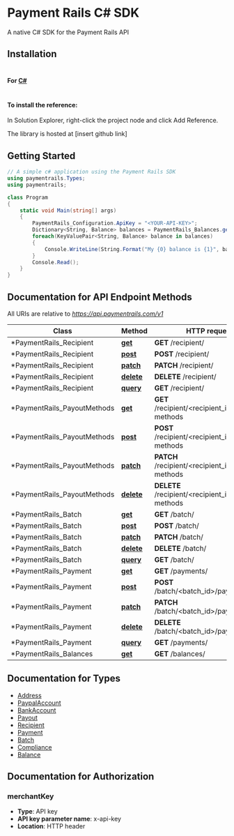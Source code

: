 # Payment Rails C# SDK

A native C# SDK for the Payment Rails API


## Installation

#

#### For [C#](https://docs.microsoft.com/en-us/dotnet/articles/csharp/index)

#
#### To install the reference: 
In Solution Explorer, right-click the project node and click Add Reference.


The library is hosted at [insert github link]

## Getting Started

```csharp
// A simple c# application using the Payment Rails SDK
using paymentrails.Types;
using paymentrails;

class Program
{
    static void Main(string[] args)
    {
        PaymentRails_Configuration.ApiKey = "<YOUR-API-KEY>";
        Dictionary<String, Balance> balances = PaymentRails_Balances.get();
        foreach(KeyValuePair<String, Balance> balance in balances)
        {
            Console.WriteLine(String.Format("My {0} balance is {1}", balance.Key, balance.Value.Amount));
        }
        Console.Read();
    }
}

```

## Documentation for API Endpoint Methods

All URIs are relative to *https://api.paymentrails.com/v1*

Class | Method | HTTP request | Description
------------ | ------------- | ------------- | -------------
*PaymentRails_Recipient | [**get**](docs/PaymentRails_Recipient.md#get) | **GET** /recipient/ |
*PaymentRails_Recipient | [**post**](docs/PaymentRails_Recipient.md#post) | **POST** /recipient/ |
*PaymentRails_Recipient | [**patch**](docs/PaymentRails_Recipient.md#patch) | **PATCH** /recipient/ |
*PaymentRails_Recipient | [**delete**](docs/PaymentRails_Recipient.md#delete) | **DELETE** /recipient/ |
*PaymentRails_Recipient | [**query**](docs/PaymentRails_Recipient.md#query) | **GET** /recipient/ |
*PaymentRails_PayoutMethods | [**get**](docs/PaymentRails_PayoutMethods.md#get) | **GET** /recipient/<recipient_id>/payout-methods |
*PaymentRails_PayoutMethods | [**post**](docs/PaymentRails_PayoutMethods.md#post) | **POST** /recipient/<recipient_id>/payout-methods |
*PaymentRails_PayoutMethods | [**patch**](docs/PaymentRails_PayoutMethods.md#patch) | **PATCH** /recipient/<recipient_id>/payout-methods |
*PaymentRails_PayoutMethods | [**delete**](docs/PaymentRails_PayoutMethods.md#delete) | **DELETE** /recipient/<recipient_id>/payout-methods |
*PaymentRails_Batch | [**get**](docs/PaymentRails_Batch.md#get) | **GET** /batch/ |
*PaymentRails_Batch | [**post**](docs/PaymentRails_Batch.md#post) | **POST** /batch/ |
*PaymentRails_Batch | [**patch**](docs/PaymentRails_Batch.md#patch) | **PATCH** /batch/ |
*PaymentRails_Batch | [**delete**](docs/PaymentRails_Batch.md#delete) | **DELETE** /batch/ |
*PaymentRails_Batch | [**query**](docs/PaymentRails_Batch.md#query) | **GET** /batch/ |
*PaymentRails_Payment | [**get**](docs/PaymentRails_Payment.md#get) | **GET** /payments/ |
*PaymentRails_Payment | [**post**](docs/PaymentRails_Payment.md#post) | **POST** /batch/<batch_id>/payments |
*PaymentRails_Payment | [**patch**](docs/PaymentRails_Payment.md#patch) | **PATCH** /batch/<batch_id>/payments |
*PaymentRails_Payment | [**delete**](docs/PaymentRails_Payment.md#delete) | **DELETE** /batch/<batch_id>/payments |
*PaymentRails_Payment | [**query**](docs/PaymentRails_Payment.md#query) | **GET** /payments/ |
*PaymentRails_Balances | [**get**](docs/PaymentRails_Balance.md#get) | **GET** /balances/ |

## Documentation for Types

 - [Address](docs/types/Address.md)
 - [PaypalAccount](docs/types/PaypalAccount.md)
 - [BankAccount](docs/types/BankAccount.md)
 - [Payout](docs/types/Payout.md)
 - [Recipient](docs/types/Recipient.md)
 - [Payment](docs/types/Payment.md)
 - [Batch](docs/types/Batch.md)
 - [Compliance](docs/types/Compliance.md)
 - [Balance](docs/types/Balance.md)
 
 ## Documentation for Authorization


### merchantKey

- **Type**: API key
- **API key parameter name**: x-api-key
- **Location**: HTTP header